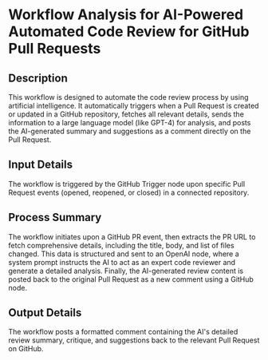 # Workflow Analysis for AI-Powered Automated Code Review for GitHub Pull Requests

## Description
This workflow is designed to automate the code review process by using artificial intelligence. It automatically triggers when a Pull Request is created or updated in a GitHub repository, fetches all relevant details, sends the information to a large language model (like GPT-4) for analysis, and posts the AI-generated summary and suggestions as a comment directly on the Pull Request.

## Input Details
The workflow is triggered by the GitHub Trigger node upon specific Pull Request events (opened, reopened, or closed) in a connected repository.

## Process Summary
The workflow initiates upon a GitHub PR event, then extracts the PR URL to fetch comprehensive details, including the title, body, and list of files changed. This data is structured and sent to an OpenAI node, where a system prompt instructs the AI to act as an expert code reviewer and generate a detailed analysis. Finally, the AI-generated review content is posted back to the original Pull Request as a new comment using a GitHub node.

## Output Details
The workflow posts a formatted comment containing the AI's detailed review summary, critique, and suggestions back to the relevant Pull Request on GitHub.
